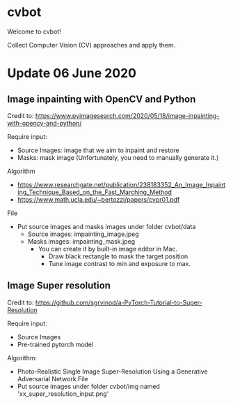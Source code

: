 # cvbot

Welcome to cvbot! 

Collect Computer Vision (CV) approaches and apply them.

# Update 06 June 2020 

## Image inpainting with OpenCV and Python

Credit to: https://www.pyimagesearch.com/2020/05/18/image-inpainting-with-opencv-and-python/

Require input:
* Source Images: image that we aim to inpaint and restore 
* Masks: mask image (Unfortunately, you need to manually generate it.)

Algorithm 
* https://www.researchgate.net/publication/238183352_An_Image_Inpainting_Technique_Based_on_the_Fast_Marching_Method
* https://www.math.ucla.edu/~bertozzi/papers/cvpr01.pdf

File 
* Put source images and masks images under folder cvbot/data
    * Source images: impainting_image.jpeg
    * Masks images: impainting_mask.jpeg
        * You can create it by built-in image editor in Mac. 
            * Draw black rectangle to mask the target position 
            * Tune image contrast to min and exposure to max.
         
## Image Super resolution
 
 Credit to: https://github.com/sgrvinod/a-PyTorch-Tutorial-to-Super-Resolution    
 
 
 Require input:
 * Source Images
 * Pre-trained pytorch model 
 
 Algorithm:
 * Photo-Realistic Single Image Super-Resolution Using a Generative Adversarial Network
 File 
* Put source images under folder cvbot/img named 'xx_super_resolution_input.png'
 
